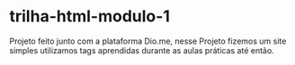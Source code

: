 # trilha-html-modulo-1
Projeto feito junto com a plataforma Dio.me, nesse Projeto fizemos um site simples utilizamos tags aprendidas durante as aulas práticas até então.
